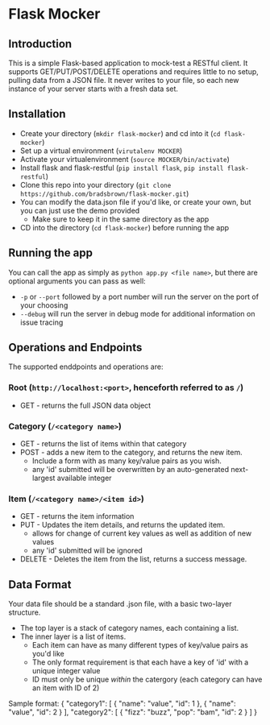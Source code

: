 # Flask Mocker

## Introduction
This is a simple Flask-based application to mock-test a RESTful client.
It supports GET/PUT/POST/DELETE operations and requires little to no setup, pulling data from a JSON file.
It never writes to your file, so each new instance of your server starts with a fresh data set.

## Installation
* Create your directory (`mkdir flask-mocker`) and cd into it (`cd flask-mocker`)
* Set up a virtual environment (`virutalenv MOCKER`)
* Activate your virtualenvironment (`source MOCKER/bin/activate`)
* Install flask and flask-restful (`pip install flask`, `pip install flask-restful`)
* Clone this repo into your directory (`git clone https://github.com/bradsbrown/flask-mocker.git`)
* You can modify the data.json file if you'd like, or create your own, but you can just use the demo provided
    * Make sure to keep it in the same directory as the app
* CD into the directory (`cd flask-mocker`) before running the app

## Running the app
You can call the app as simply as `python app.py <file name>`, but there are optional arguments you can pass as well:
* `-p` or `--port` followed by a port number will run the server on the port of your choosing
* `--debug` will run the server in debug mode for additional information on issue tracing

## Operations and Endpoints
The supported enddpoints and operations are:
### Root (`http://localhost:<port>`, henceforth referred to as `/`)
* GET - returns the full JSON data object

### Category (`/<category name>`)
* GET - returns the list of items within that category
* POST - adds a new item to the category, and returns the new item.
    * Include a form with as many key/value pairs as you wish.
    * any 'id' submitted will be overwritten by an auto-generated next-largest available integer

### Item (`/<category name>/<item id>`)
* GET - returns the item information
* PUT - Updates the item details, and returns the updated item.
    * allows for change of current key values as well as addition of new values
    * any 'id' submitted will be ignored
* DELETE - Deletes the item from the list, returns a success message.

## Data Format
Your data file should be a standard .json file, with a basic two-layer structure.
* The top layer is a stack of category names, each containing a list.
* The inner layer is a list of items.
    * Each item can have as many different types of key/value pairs as you'd like
    * The only format requirement is that each have a key of 'id' with a unique integer value
    * ID must only be unique _within_ the catergory (each category can have an item with ID of 2)

Sample format:
{
    "category1": [
    {
    "name": "value",
    "id": 1
    },
    {
    "name": "value",
    "id": 2
    }
    ],
    "category2": [
    {
    "fizz": "buzz",
    "pop": "bam",
    "id": 2
    }
    ]
}
